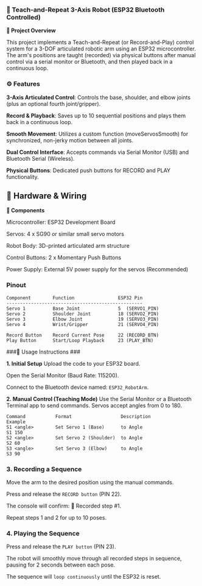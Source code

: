 ### 🤖 Teach-and-Repeat 3-Axis Robot (ESP32 Bluetooth Controlled) ###

**📝 Project Overview**

This project implements a Teach-and-Repeat (or Record-and-Play) control system for a 3-DOF articulated robotic arm using an ESP32 microcontroller.
The arm's positions are taught (recorded) via physical buttons after manual control via a serial monitor or Bluetooth, and then played back in a continuous loop.

### ⚙️ Features ###

**3-Axis Articulated Control**: Controls the base, shoulder, and elbow joints (plus an optional fourth joint/gripper).

**Record & Playback**: Saves up to 10 sequential positions and plays them back in a continuous loop.

**Smooth Movement**: Utilizes a custom function (moveServosSmooth) for synchronized, non-jerky motion between all joints.

**Dual Control Interface**: Accepts commands via Serial Monitor (USB) and Bluetooth Serial (Wireless).

**Physical Buttons**: Dedicated push buttons for RECORD and PLAY functionality.

## 🔩 Hardware & Wiring ##

**🧰 Components**

Microcontroller: ESP32 Development Board

Servos: 4 x SG90 or similar small servo motors

Robot Body: 3D-printed articulated arm structure

Control Buttons: 2 x Momentary Push Buttons

Power Supply: External 5V power supply for the servos (Recommended)

### Pinout ###

```
Component        Function                ESP32 Pin
--------------------------------------------------
Servo 1          Base Joint              5  (SERVO1_PIN)
Servo 2          Shoulder Joint          18 (SERVO2_PIN)
Servo 3          Elbow Joint             19 (SERVO3_PIN)
Servo 4          Wrist/Gripper           21 (SERVO4_PIN)

Record Button    Record Current Pose     22 (RECORD_BTN)
Play Button      Start/Loop Playback     23 (PLAY_BTN)

```

###🚀 Usage Instructions ###

**1. Initial Setup**
Upload the code to your ESP32 board.

Open the Serial Monitor (Baud Rate: 115200).

Connect to the Bluetooth device named: ```ESP32_RobotArm```.

**2. Manual Control (Teaching Mode)**
Use the Serial Monitor or a Bluetooth Terminal app to send commands. Servos accept angles from 0 to 180.
```
Command           Format                  Description                  Example
S1 <angle>        Set Servo 1 (Base)      to Angle                     S1 150
S2 <angle>        Set Servo 2 (Shoulder)  to Angle                     S2 60
S3 <angle>        Set Servo 3 (Elbow)     to Angle                     S3 90

```

### 3. Recording a Sequence ###
Move the arm to the desired position using the manual commands.

Press and release the ```RECORD button``` (PIN 22).

The console will confirm: 📌 Recorded step #1.

Repeat steps 1 and 2 for up to 10 poses.

### 4. Playing the Sequence ###
Press and release the ```PLAY button``` (PIN 23).

The robot will smoothly move through all recorded steps in sequence, pausing for 2 seconds between each pose.

The sequence will ```loop continuously``` until the ESP32 is reset.
